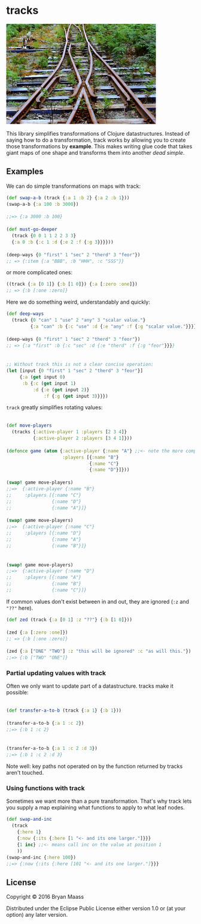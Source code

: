 # tracks

![Converging Tracks](https://raw.githubusercontent.com/escherize/tracks/master/tracks.jpg)

This library simplifies transformations of Clojure datastructures. Instead of saying how to do a transformation, track works by allowing you to create those transformations by __example__.  This makes writing glue code that takes giant maps of one shape and transforms them into another *dead simple*.

## Examples

We can do simple transformations on maps with track:

``` clojure
(def swap-a-b (track {:a 1 :b 2} {:a 2 :b 1}))
(swap-a-b {:a 100 :b 3000})

;;=> {:a 3000 :b 100}

(def must-go-deeper
  (track {0 0 1 1 2 2 3 3}
  {:a 0 :b {:c 1 :d {:e 2 :f {:g 3}}}}))

(deep-ways {0 "first" 1 "sec" 2 "therd" 3 "feor"})
;; => {:item {:a "BBB", :b "HHH", :c "SSS"}}
```

or more complicated ones:

``` clojure
((track {:a [0 1]} {:b [1 0]}) {:a [:zero :one]})
;; => {:b [:one :zero]}
```

Here we do something weird, understandably and quickly:

```clojure
(def deep-ways
  (track {0 "can" 1 "use" 2 "any" 3 "scalar value."}
         {:a "can" :b {:c "use" :d {:e "any" :f {:g "scalar value."}}}}))

(deep-ways {0 "first" 1 "sec" 2 "therd" 3 "feor"})
;; => {:a "first" :b {:c "sec" :d {:e "therd" :f {:g "feor"}}}}


;; Without track this is not a clear concise operation:
(let [input {0 "first" 1 "sec" 2 "therd" 3 "feor"}]
     {:a (get input 0)
      :b {:c (get input 1)
          :d {:e (get input 2)}
              :f {:g (get input 3)}}})

```

`track` greatly simplifies rotating values:

```clojure

(def move-players
  (tracks {:active-player 1 :players [2 3 4]}
          {:active-player 2 :players [3 4 1]}))

(defonce game (atom {:active-player {:name "A"} ;;<- note the more complex leaf!
                     :players [{:name "B"}
                               {:name "C"}
                               {:name "D"}]}))

(swap! game move-players)
;;=>  {:active-player {:name "B"}
;;     :players [{:name "C"}
;;               {:name "D"}
;;               {:name "A"}]}

(swap! game move-players)
;;=>  {:active-player {:name "C"}
;;     :players [{:name "D"}
;;               {:name "A"}
;;               {:name "B"}]}


(swap! game move-players)
;;=>  {:active-player {:name "D"}
;;     :players [{:name "A"}
;;               {:name "B"}
;;               {:name "C"}]}

```

If common values don't exist between in and out, they are ignored (`:z` and `"??"` here).

``` clojure
(def zed (track {:a [0 1] :z "??"} {:b [1 0]}))

(zed {:a [:zero :one]})
;; => {:b [:one :zero]}

(zed {:a ["ONE" "TWO"] :z "this will be ignored" :c "as will this."})
;;=> {:b ["TWO" "ONE"]}

```

### Partial updating values with track

Often we only want to update part of a datastructure. tracks make it possible:

``` clojure

(def transfer-a-to-b (track {:a 1} {:b 1}))

(transfer-a-to-b {:a 1 :c 2})
;;=> {:b 1 :c 2}


(transfer-a-to-b {:a 1 :c 2 :d 3})
;;=> {:b 1 :c 2 :d 3}

```

Note well: key paths not operated on by the function returned by tracks aren't touched.


### Using functions with track

Sometimes we want more than a pure transformation. That's why track lets you supply a map explaining what functions to apply to what leaf nodes.

``` clojure
(def swap-and-inc
  (track
    {:here 1}
    {:now {:its {:here [1 "<- and its one larger."]}}}
    {1 inc} ;;<- means call inc on the value at position 1
    ))
(swap-and-inc {:here 100})
;;=> {:now {:its {:here [101 "<- and its one larger."]}}}

```

## License

Copyright © 2016 Bryan Maass

Distributed under the Eclipse Public License either version 1.0 or (at your option) any later version.
